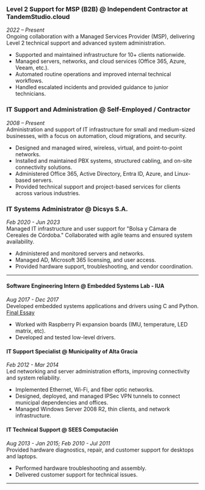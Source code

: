 ### Level 2 Support for MSP (B2B) @ Independent Contractor at TandemStudio.cloud  
*2022 – Present*  
Ongoing collaboration with a Managed Services Provider (MSP), delivering Level 2 technical support and advanced system administration.
- Supported and maintained infrastructure for 10+ clients nationwide.
- Managed servers, networks, and cloud services (Office 365, Azure, Veeam, etc.).
- Automated routine operations and improved internal technical workflows.
- Handled escalated incidents and provided guidance to junior technicians.

### IT Support and Administration @ Self-Employed / Contractor    
*2008 – Present*  
Administration and support of IT infrastructure for small and medium-sized businesses, with a focus on automation, cloud migrations, and security.
- Designed and managed wired, wireless, virtual, and point-to-point networks.
- Installed and maintained PBX systems, structured cabling, and on-site connectivity solutions.
- Administered Office 365, Active Directory, Entra ID, Azure, and Linux-based servers.
- Provided technical support and project-based services for clients across various industries.

### IT Systems Administrator @ Dicsys S.A.  
*Feb 2020 - Jun 2023*  
Managed IT infrastructure and user support for "Bolsa y Cámara de Cereales de Córdoba." Collaborated with agile teams and ensured system availability.  
- Administered and monitored servers and networks.  
- Managed AD, Microsoft 365 licensing, and user access.  
- Provided hardware support, troubleshooting, and vendor coordination.

---

#### Software Engineering Intern @ Embedded Systems Lab - IUA  
*Aug 2017 - Dec 2017*  
Developed embedded systems applications and drivers using C and Python.  [Final Essay](../assets/docs/informeLabSE.pdf)  
- Worked with Raspberry Pi expansion boards (IMU, temperature, LED matrix, etc).  
- Developed and tested low-level drivers.  

#### IT Support Specialist @ Municipality of Alta Gracia  
*Feb 2012 - Mar 2014*  
Led networking and server administration efforts, improving connectivity and system reliability.  
- Implemented Ethernet, Wi-Fi, and fiber optic networks.  
- Designed, deployed, and managed IPSec VPN tunnels to connect municipal dependencies and offices.  
- Managed Windows Server 2008 R2, thin clients, and network infrastructure.  

#### IT Technical Support @ SEES Computación  
*Aug 2013 - Jan 2015; Feb 2010 - Jul 2011*  
Provided hardware diagnostics, repair, and customer support for desktops and laptops.  
- Performed hardware troubleshooting and assembly.  
- Delivered customer support for technical issues.  

---